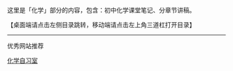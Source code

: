 这里是「化学」部分的内容，包含：初中化学课堂笔记、分章节讲稿。

【桌面端请点击左侧目录跳转，移动端请点击左上角三道杠打开目录】

---

优秀网站推荐

[化学自习室](https://www.hxzxs.cn/index.html)

